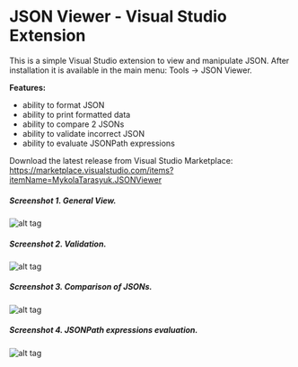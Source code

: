 # JSON Viewer - Visual Studio Extension

This is a simple Visual Studio extension to view and manipulate JSON. After installation it is available in the main menu: Tools -&gt; JSON Viewer.

**Features:**
- ability to format JSON
- ability to print formatted data
- ability to compare 2 JSONs
- ability to validate incorrect JSON
- ability to evaluate JSONPath expressions

Download the latest release from Visual Studio Marketplace: https://marketplace.visualstudio.com/items?itemName=MykolaTarasyuk.JSONViewer


##### Screenshot 1. General View.
![alt tag](https://github.com/marss19/json-viewer-visual-studio-extension/blob/master/docs/jv-general.png)



##### Screenshot 2. Validation.
![alt tag](https://github.com/marss19/json-viewer-visual-studio-extension/blob/master/docs/jw-validator.png)



##### Screenshot 3. Comparison of JSONs.
![alt tag](https://github.com/marss19/json-viewer-visual-studio-extension/blob/master/docs/jw-compare.png)



##### Screenshot 4. JSONPath expressions evaluation.
![alt tag](https://github.com/marss19/json-viewer-visual-studio-extension/blob/master/docs/jv-jsonpath.png)







